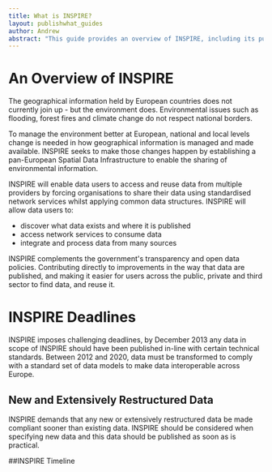 ```yaml
---
title: What is INSPIRE?
layout: publishwhat_guides
author: Andrew
abstract: "This guide provides an overview of INSPIRE, including its purpose, relevent legislation and timeline."
---
```


# An Overview of INSPIRE

The geographical information held by European countries does not currently join up - but the environment does. Environmental issues such as flooding, forest fires and climate change do not respect national borders.

To manage the environment better at European, national and local levels change is needed in how geographical information is managed and made available. INSPIRE seeks to make those changes happen by establishing a pan-European Spatial Data Infrastructure to enable the sharing of environmental information.

INSPIRE will enable data users to access and reuse data from multiple providers by forcing organisations to share their data using standardised network services whilst applying common data structures. INSPIRE will allow data users to:

* discover what data exists and where it is published
* access network services to consume data
* integrate and process data from many sources

INSPIRE complements the government's transparency and open data policies. Contributing directly to improvements in the way that data are published, and making it easier for users across the public, private and third sector to find data, and reuse it.

# INSPIRE Deadlines

INSPIRE imposes challenging deadlines, by December 2013 any data in scope of INSPIRE should have been published in-line with certain technical standards. Between 2012 and 2020, data must be transformed to comply with a standard set of data models to make data interoperable across Europe.

## New and Extensively Restructured Data

INSPIRE demands that any new or extensively restructured data be made compliant sooner than existing data.  INSPIRE should be considered when specifying new data and this data should be published as soon as is practical.

##INSPIRE Timeline
